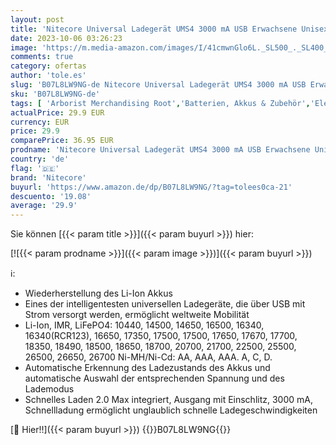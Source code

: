 ```yaml
---
layout: post
title: 'Nitecore Universal Ladegerät UMS4 3000 mA USB Erwachsene Unisex schwarz L 159 x B 107 x H 41'
date: 2023-10-06 03:26:23
image: 'https://m.media-amazon.com/images/I/41cmwnGlo6L._SL500_._SL400_.jpg'
comments: true
category: ofertas
author: 'tole.es'
slug: 'B07L8LW9NG-de Nitecore Universal Ladegerät UMS4 3000 mA USB Erwachsene...'
sku: 'B07L8LW9NG-de'
tags: [ 'Arborist Merchandising Root','Batterien, Akkus & Zubehör','Elektronik & Foto','Ladegeräte für Haushaltsbatterien','Self Service','Special Features Stores','Sport & Freizeit','Sport & Freizeit: Produkte mit Umwelt-Label','ef3a019d-6628-41d5-b303-291126686917_0','ef3a019d-6628-41d5-b303-291126686917_3901','nitecore','🇩🇪', ]
actualPrice: 29.9 EUR
currency: EUR
price: 29.9
comparePrice: 36.95 EUR
prodname: 'Nitecore Universal Ladegerät UMS4 3000 mA USB Erwachsene Unisex schwarz L 159 x B 107 x H 41'
country: 'de'
flag: '🇩🇪'
brand: 'Nitecore'
buyurl: 'https://www.amazon.de/dp/B07L8LW9NG/?tag=tolees0ca-21'
descuento: '19.08'
average: '29.9'
---
```


Sie können [{{< param title >}}]({{< param buyurl >}}) hier:

[![{{< param prodname >}}]({{< param image >}})]({{< param buyurl >}})

ℹ️:

- Wiederherstellung des Li-Ion Akkus
- Eines der intelligentesten universellen Ladegeräte, die über USB mit Strom versorgt werden, ermöglicht weltweite Mobilität
- Li-Ion, IMR, LiFePO4: 10440, 14500, 14650, 16500, 16340, 16340(RCR123), 16650, 17350, 17500, 17500, 17650, 17670, 17700, 18350, 18490, 18500, 18650, 18700, 20700, 21700, 22500, 25500, 26500, 26650, 26700 Ni-MH/Ni-Cd: AA, AAA, AAA. A, C, D.
- Automatische Erkennung des Ladezustands des Akkus und automatische Auswahl der entsprechenden Spannung und des Lademodus
- Schnelles Laden 2.0 Max integriert, Ausgang mit Einschlitz, 3000 mA, Schnellladung ermöglicht unglaublich schnelle Ladegeschwindigkeiten

[🛒 Hier!!]({{< param buyurl >}})
{{<world>}}B07L8LW9NG{{</world>}}
